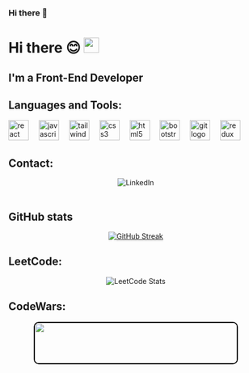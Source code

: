 ### Hi there 👋

# Hi there 😊 <img src="https://media.giphy.com/media/hvRJCLFzcasrR4ia7z/giphy.gif" width="30px"/>

## I'm a Front-End Developer

<h2>Languages and Tools:</h2>
<div align="left">
  <img src="https://cdn.jsdelivr.net/gh/devicons/devicon/icons/react/react-original.svg" height="40" alt="react logo"  />
  <img width="12" />
  <img src="https://cdn.jsdelivr.net/gh/devicons/devicon/icons/javascript/javascript-original.svg" height="40" alt="javascript logo"  />
  <img width="12" />
  <img src="https://cdn.jsdelivr.net/gh/devicons/devicon/icons/tailwindcss/tailwindcss-original-wordmark.svg" height="40" alt="tailwindcss logo"  />
  <img width="12" />
  <img src="https://cdn.jsdelivr.net/gh/devicons/devicon/icons/css3/css3-original.svg" height="40" alt="css3 logo"  />
  <img width="12" />
  <img src="https://cdn.jsdelivr.net/gh/devicons/devicon/icons/html5/html5-original.svg" height="40" alt="html5 logo"  />
  <img width="12" />
  <img src="https://cdn.jsdelivr.net/gh/devicons/devicon/icons/bootstrap/bootstrap-original.svg" height="40" alt="bootstrap logo"  />
  <img width="12" />
  <img src="https://cdn.jsdelivr.net/gh/devicons/devicon/icons/git/git-original.svg" height="40" alt="git logo"  />
  <img width="12" />
  <img src="https://cdn.jsdelivr.net/gh/devicons/devicon/icons/redux/redux-original.svg" height="40" alt="redux logo"  />
</div>

## Contact:
<div align="center">
  <img src="https://img.shields.io/badge/LinkedIn-blue?style=for-the-badge&logo=linkedin&logoColor=white" alt="LinkedIn" onclick="window.location.href='https://www.linkedin.com/in/aya-osama-775286269/'" style="cursor: pointer;"/>
</div>
<br>

## GitHub stats
<div align="center">
<a href="https://git.io/streak-stats"><img src="https://streak-stats.demolab.com?user=ayaosamaramadan&theme=dark&date_format=j%20M%5B%20Y%5D&background=000000&border=EBEBEB&stroke=EBEBEB&ring=8514EB&fire=680865&currStreakNum=EBEBEB&sideNums=EBEBEB&currStreakLabel=D6A9FF&sideLabels=A35CC4&dates=EBEBEB&excludeDaysLabel=4C2B5B" alt="GitHub Streak" /></a>
</div>


## LeetCode:
<div align="center">
  <img src="https://leetcard.jacoblin.cool/ayaosamaramadan?theme=dark&ext=heatmap" alt="LeetCode Stats" />
</div>

## CodeWars:
<div align="center">
  <img src="https://www.codewars.com/users/Aya%20Osos/badges/large" width="400" height="80" style="border: 2px solid #000; border-radius: 10px;"/>
</div>
